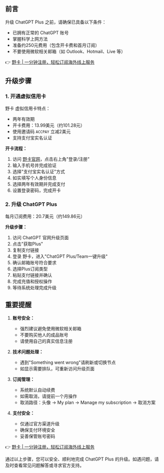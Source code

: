 ## 前言

升级 ChatGPT Plus 之前，请确保已具备以下条件：
- 已拥有正常的 ChatGPT 账号
- 掌握科学上网方法
- 准备约250元费用（包含开卡费和首月订阅）
- 不要使用微软相关邮箱（如 Outlook、Hotmail、Live 等）

👉 [野卡 | 一分钟注册，轻松订阅海外线上服务](https://bit.ly/bewildcard)

## 升级步骤

### 1. 开通虚拟信用卡

野卡 虚拟信用卡特点：
- 两年有效期
- 开卡费用：13.99美元（约101.28元）
- 使用邀请码 `ACCPAY` 立减2美元
- 支持支付宝实名认证

**开卡流程：**

1. 访问 [野卡官网](https://bit.ly/bewildcard)，点击右上角"登录/注册"
2. 输入手机号并完成验证
3. 选择"支付宝实名认证"方式
4. 如实填写个人身份信息
5. 选择两年有效期并完成支付
6. 设置登录密码，完成开卡

### 2. 升级 ChatGPT Plus

每月订阅费用：20.7美元（约149.86元）

**升级步骤：**

1. 访问 ChatGPT 官网升级页面
2. 点击"获取Plus"
3. 复制支付链接
4. 登录 野卡，进入"ChatGPT Plus/Team一键升级"
5. 确认邮箱账号符合要求
6. 选择Plus订阅类型
7. 粘贴支付链接并确认
8. 完成充值和授权操作
9. 等待系统处理完成升级

## 重要提醒

1. **账号安全：**
   - 强烈建议避免使用微软相关邮箱
   - 不要购买他人的成品账号
   - 请使用自己的真实信息注册

2. **技术问题处理：**
   - 遇到"Something went wrong"请刷新或切换节点
   - 如显示需要排队，可重新访问升级页面

3. **订阅管理：**
   - 系统默认自动续费
   - 如需取消，请提前一个月操作
   - 取消路径：头像 -> My plan -> Manage my subscription -> 取消方案

4. **支付安全：**
   - 仅通过官方渠道升级
   - 确保支付环境安全
   - 妥善保管账号密码

👉 [野卡 | 一分钟注册，轻松订阅海外线上服务](https://bit.ly/bewildcard)

通过以上步骤，您可以安全、顺利地完成 ChatGPT Plus 的升级。如遇问题，请及时查看常见问题解答或寻求官方支持。